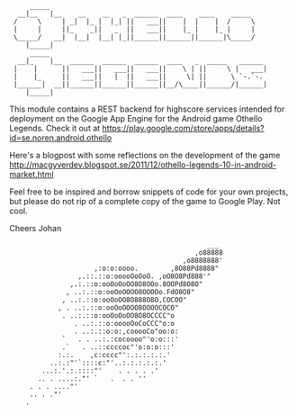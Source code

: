          _____                                                       
      __|__   |__    __    __   _  ______  ____    ____    _____     
     /     \     | _|  |_ |  |_| ||   ___||    |  |    |  /     \    
     |     |     ||_    _||   _  ||   ___||    |_ |    |_ |     |    
     \_____/   __|  |__|  |__| |_||______||______||______|\_____/    
        |_____|                                                      
         _____                                                       
      __|_    |__  ______  ______  ______  ____   _  _____   ______  
     |    |      ||   ___||   ___||   ___||    \ | ||     \ |   ___| 
     |    |_     ||   ___||   |  ||   ___||     \| ||      \ `-.`-.  
     |______|  __||______||______||______||__/\____||______/|______| 
        |_____|                                                      
                
                
 This module contains a REST backend for highscore services intended 
 for deployment on the Google App Engine for the Android game Othello 
 Legends. Check it out at
 https://play.google.com/store/apps/details?id=se.noren.android.othello
  
 Here's a blogpost with some reflections on the development of the 
 game http://macgyverdev.blogspot.se/2011/12/othello-legends-10-in-android-market.html
  
 Feel free to be inspired and borrow snippets of code for your own 
 projects, but please do not rip of a complete copy of the game to 
 Google Play. Not cool.
 
 Cheers Johan
 


                                                     ___ 
                                                  ,o88888 
                                               ,o8888888' 
                         ,:o:o:oooo.        ,8O88Pd8888" 
                     ,.::.::o:ooooOoOoO. ,oO8O8Pd888'" 
                   ,.:.::o:ooOoOoOO8O8OOo.8OOPd8O8O" 
                  , ..:.::o:ooOoOOOO8OOOOo.FdO8O8" 
                 , ..:.::o:ooOoOO8O888O8O,COCOO" 
                , . ..:.::o:ooOoOOOO8OOOOCOCO" 
                 . ..:.::o:ooOoOoOO8O8OCCCC"o 
                    . ..:.::o:ooooOoCoCCC"o:o 
                    . ..:.::o:o:,cooooCo"oo:o: 
                 `   . . ..:.:cocoooo"'o:o:::' 
                 .`   . ..::ccccoc"'o:o:o:::' 
                :.:.    ,c:cccc"':.:.:.:.:.' 
              ..:.:"'`::::c:"'..:.:.:.:.:.' 
            ...:.'.:.::::"'    . . . . .' 
           .. . ....:."' `   .  . . '' 
         . . . ...."' 
         .. . ."'      
        . 

  
  